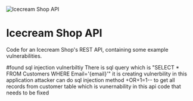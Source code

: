 ![Icecream Shop API](icecream-shop-api.png)

# Icecream Shop API

Code for an Icecream Shop's REST API, containing some example vulnerabilities.

#found sql injection vulnerbiltiy 
There is sql query which is
"SELECT * FROM Customers WHERE Email='{email}'"
it is creating vulnerbility in this application attacker can do sql injection method +OR+1=1-- to get all records from customer table which is vunernability in this api code that needs to be fixed


